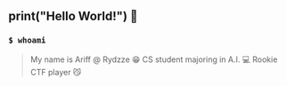 ## print("Hello World!") 👋

### `$ whoami`

> My name is Ariff @ Rydzze 😁
> CS student majoring in A.I. 💻
> Rookie CTF player 😼
